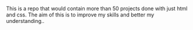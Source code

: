 This is a repo that would contain more than 50 projects done with just html and css.
The aim of this is to improve my skills and better my understanding..